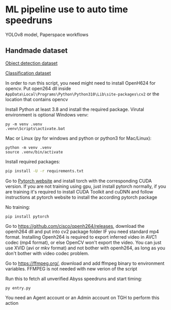 # ML pipeline use to auto time speedruns
YOLOv8 model, Paperspace workflows
## Handmade dataset
[Object detection dataset](https://universe.roboflow.com/auto-time/autotime)

[Classification dataset](https://universe.roboflow.com/auto-time/auto-time-classify)

In order to run this script, you need might need to install OpenH624 for opencv. Put open264 dll inside 
`AppData\Local\Programs\Python\Python310\Lib\site-packages\cv2` or the location that contains opencv

Install Python at least 3.8 and install the required package. Virutal environment is optional
Windows venv:
```
py -m venv .venv
.venv\Scripts\activate.bat
```
Mac or Linux (py for windows and python or python3 for Mac/Linux):
```
python -m venv .venv
source .venv/bin/activate
```
Install required packages:
```cmd
pip install -U -r requirements.txt
```
Go to [Pytorch website](https://pytorch.org/get-started/locally/) and install torch with the corresponding CUDA version. If you are not training using gpu, just install pytorch normally, if you are training it's required to install CUDA Toolkit and cuDNN and follow instructions at pytorch website to install the according pytorch package

No training:
```
pip install pytorch
```


Go to https://github.com/cisco/openh264/releases, download the openh264 dll and put into cv2 package folder IF you need standard mp4 format. Installing Openh264 is required to export inferred video in AVC1 codec (mp4 format), or else OpenCV won't export the video. You can just use XVID (avi or mkv format) and not bother with openh264, as long as you don't bother with video codec problem.

Go to https://ffmpeg.org/, download and add ffmpeg binary to environment variables. FFMPEG is not needed with new verion of the script

Run this to fetch all unverified Abyss speedruns and start timing:
```
py entry.py
```

You need an Agent account or an Admin account on TGH to perform this action
